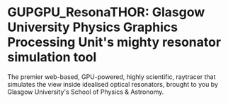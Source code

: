 # GUPGPU_ResonaTHOR: Glasgow University Physics Graphics Processing Unit's mighty resonator simulation tool

The premier web-based, GPU-powered, highly scientific, raytracer that simulates the view inside idealised optical resonators, brought to you by Glasgow University's School of Physics & Astronomy.